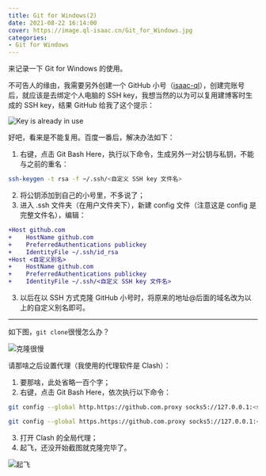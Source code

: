 ```yaml
---
title: Git for Windows(2)
date: 2021-08-22 16:14:00
cover: https://image.ql-isaac.cn/Git_for_Windows.jpg
categories:
- Git for Windows
---
```


来记录一下 Git for Windows 的使用。

<!-- more -->

不可告人的缘由，我需要另外创建一个 GitHub 小号（[isaac-ql](https://github.com/isaac-ql)），创建完账号后，就应该是去绑定个人电脑的 SSH key，我想当然的以为可以复用建博客时生成的 SSH key，结果 GitHub 给我了这个提示：

![Key is already in use](https://image.ql-isaac.cn/Git_for_Windows/Key_is_already_in_use.png)

好吧，看来是不能复用。百度一番后，解决办法如下：

1. 右键，点击 Git Bash Here，执行以下命令，生成另外一对公钥与私钥，不能与之前的重名：

```bash
ssh-keygen -t rsa -f ~/.ssh/<自定义 SSH key 文件名>
```

2. 将公钥添加到自己的小号里，不多说了；
3. 进入 .ssh 文件夹（在用户文件夹下），新建 config 文件（注意这是 config 是完整文件名），编辑：

```diff
+Host github.com
+    HostName github.com
+    PreferredAuthentications publickey
+    IdentityFile ~/.ssh/id_rsa     
+Host <自定义别名>
+    HostName github.com
+    PreferredAuthentications publickey
+    IdentityFile ~/.ssh/<自定义 SSH key 文件名>
```

3. 以后在以 SSH 方式克隆 GitHub 小号时，将原来的地址@后面的域名改为以上的自定义别名即可。

- - - 

如下图，`git clone`很慢怎么办？

![克隆很慢](https://image.ql-isaac.cn/Git_for_Windows/克隆很慢.png)

请那啥之后设置代理（我使用的代理软件是 Clash）：

1. 要那啥，此处省略一百个字；
2. 右键，点击 Git Bash Here，依次执行以下命令：

```bash
git config --global http.https://github.com.proxy socks5://127.0.0.1:<socks代理端口号>
```

```bash
git config --global https.https://github.com.proxy socks5://127.0.0.1:<socks代理端口号>
```

3. 打开 Clash 的全局代理；
4. 起飞，还没开始截图就克隆完毕了。

![起飞](https://image.ql-isaac.cn/Git_for_Windows/起飞.png)